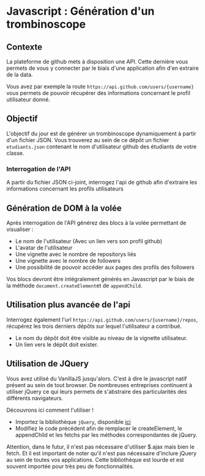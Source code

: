 # Javascript : Génération d'un trombinoscope

## Contexte
La plateforme de github mets à disposition une API. Cette dernière vous permets de vous y connecter par le biais d'une application afin d'en extraire de la data. 

Vous avez par exemple la route `https://api.github.com/users/{username}` vous permets de pouvoir récupérer des informations concernant le profil utilisateur donné.

## Objectif
L'objectif du jour est de générer un trombinoscope dynamiquement à partir d'un fichier JSON.
Vous trouverez au sein de ce dépôt un fichier `etudiants.json` contenant le nom d'utilisateur github des étudiants de votre classe. 

### Interrogation de l'API
A partir du fichier JSON ci-joint, interrogez l'api de github afin d'extraire les informations concernant les profils utilisateurs

## Génération de DOM à la volée
Après interrogation de l'API générez des blocs à la volée permettant de visualiser : 
 - Le nom de l'utilisateur (Avec un lien vers son profil github)
 - L'avatar de l'utilisateur
 - Une vignette avec le nombre de repositorys liés
 - Une vignette avec le nombre de followers
 - Une possibilité de pouvoir accéder aux pages des profils des followers

Vos blocs devront être intégralement générés en Javascript par le biais de la méthode `document.createElement`et de `appendChild`.

## Utilisation plus avancée de l'api
Interrogez également l'url `https://api.github.com/users/{username}/repos`, récupérez les trois derniers dépôts sur lequel l'utilisateur a contribué. 
 - Le nom du dépôt doit être visible au niveau de la vignette utilisateur.
 - Un lien vers le dépôt doit exister.

## Utilisation de JQuery

Vous avez utilisé du VanillaJS jusqu'alors. C'est à dire le javascript natif présent au sein de tout browser. 
De nombreuses entreprises continuent à utiliser jQuery ce qui leurs permets de s'abstraire des particularités des différents navigateurs. 

Découvrons ici comment l'utiliser ! 

- Importez la bibliothèque `jQuery`, disponible [ici](https://jquery.com/download/)
- Modifiez le code précédent afin de remplacer le createElement,  le appendChild et les fetchs par les méthodes correspondantes de jQuery.


Attention, dans le futur, il n'est pas nécessaire d'utiliser $.ajax mais bien le fetch. Et il est important de noter qu'il n'est pas nécessaire d'inclure jQuery au sein de toutes vos applications. Cette bibliothèque est lourde et est souvent importée pour très peu de fonctionnalités. 
